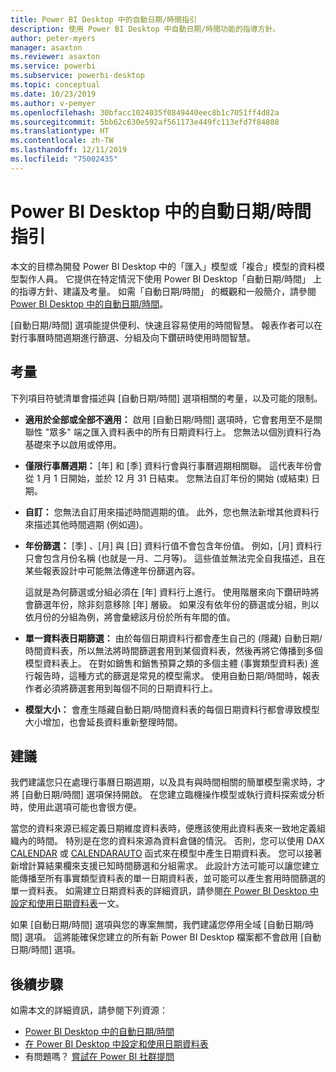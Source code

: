 ```yaml
---
title: Power BI Desktop 中的自動日期/時間指引
description: 使用 Power BI Desktop 中自動日期/時間功能的指導方針。
author: peter-myers
manager: asaxton
ms.reviewer: asaxton
ms.service: powerbi
ms.subservice: powerbi-desktop
ms.topic: conceptual
ms.date: 10/23/2019
ms.author: v-pemyer
ms.openlocfilehash: 30bfacc1024035f0849440eec8b1c7051ff4d82a
ms.sourcegitcommit: 5bb62c630e592af561173e449fc113efd7f84808
ms.translationtype: HT
ms.contentlocale: zh-TW
ms.lasthandoff: 12/11/2019
ms.locfileid: "75002435"
---
```

# <a name="auto-datetime-guidance-in-power-bi-desktop"></a>Power BI Desktop 中的自動日期/時間指引

本文的目標為開發 Power BI Desktop 中的「匯入」模型或「複合」模型的資料模型製作人員。 它提供在特定情況下使用 Power BI Desktop「自動日期/時間」  上的指導方針、建議及考量。 如需「自動日期/時間」  的概觀和一般簡介，請參閱 [Power BI Desktop 中的自動日期/時間](../desktop-auto-date-time.md)。

[自動日期/時間]  選項能提供便利、快速且容易使用的時間智慧。 報表作者可以在對行事曆時間週期進行篩選、分組及向下鑽研時使用時間智慧。

## <a name="considerations"></a>考量

下列項目符號清單會描述與 [自動日期/時間]  選項相關的考量，以及可能的限制。

- **適用於全部或全部不適用：** 啟用 [自動日期/時間]  選項時，它會套用至不是關聯性 &quot;眾多&quot; 端之匯入資料表中的所有日期資料行上。 您無法以個別資料行為基礎來予以啟用或停用。
- **僅限行事曆週期：** [年] 和 [季] 資料行會與行事曆週期相關聯。 這代表年份會從 1 月 1 日開始，並於 12 月 31 日結束。 您無法自訂年份的開始 (或結束) 日期。
- **自訂：** 您無法自訂用來描述時間週期的值。 此外，您也無法新增其他資料行來描述其他時間週期 (例如週)。
- **年份篩選：** [季]  、[月]  與 [日]  資料行值不會包含年份值。 例如，[月]  資料行只會包含月份名稱 (也就是一月、二月等)。 這些值並無法完全自我描述，且在某些報表設計中可能無法傳達年份篩選內容。

    這就是為何篩選或分組必須在 [年]  資料行上進行。 使用階層來向下鑽研時將會篩選年份，除非刻意移除 [年]  層級。 如果沒有依年份的篩選或分組，則以依月份的分組為例，將會彙總該月份於所有年間的值。
- **單一資料表日期篩選：** 由於每個日期資料行都會產生自己的 (隱藏) 自動日期/時間資料表，所以無法將時間篩選套用到某個資料表，然後再將它傳播到多個模型資料表上。 在對如銷售和銷售預算之類的多個主體 (事實類型資料表) 進行報告時，這種方式的篩選是常見的模型需求。 使用自動日期/時間時，報表作者必須將篩選套用到每個不同的日期資料行上。
- **模型大小：** 會產生隱藏自動日期/時間資料表的每個日期資料行都會導致模型大小增加，也會延長資料重新整理時間。

## <a name="recommendations"></a>建議

我們建議您只在處理行事曆日期週期，以及具有與時間相關的簡單模型需求時，才將 [自動日期/時間]  選項保持開啟。 在您建立臨機操作模型或執行資料探索或分析時，使用此選項可能也會很方便。

當您的資料來源已經定義日期維度資料表時，便應該使用此資料表來一致地定義組織內的時間。 特別是在您的資料來源為資料倉儲的情況。 否則，您可以使用 DAX [CALENDAR](/dax/calendar-function-dax) 或 [CALENDARAUTO](/dax/calendarauto-function-dax) 函式來在模型中產生日期資料表。 您可以接著新增計算結果欄來支援已知時間篩選和分組需求。 此設計方法可能可以讓您建立能傳播至所有事實類型資料表的單一日期資料表，並可能可以產生套用時間篩選的單一資料表。 如需建立日期資料表的詳細資訊，請參閱[在 Power BI Desktop 中設定和使用日期資料表](../desktop-date-tables.md)一文。

如果 [自動日期/時間]  選項與您的專案無關，我們建議您停用全域 [自動日期/時間]  選項。 這將能確保您建立的所有新 Power BI Desktop 檔案都不會啟用 [自動日期/時間]  選項。

## <a name="next-steps"></a>後續步驟

如需本文的詳細資訊，請參閱下列資源：

- [Power BI Desktop 中的自動日期/時間](../desktop-auto-date-time.md)
- [在 Power BI Desktop 中設定和使用日期資料表](../desktop-date-tables.md)
- 有問題嗎？ [嘗試在 Power BI 社群提問](https://community.powerbi.com/)
